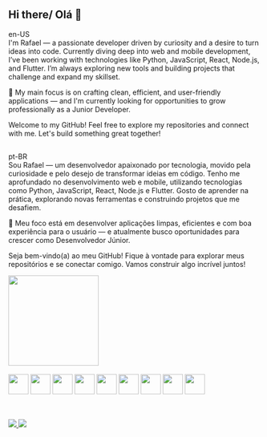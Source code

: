 ## Hi there/ Olá 👋
en-US<br>
I'm Rafael — a passionate developer driven by curiosity and a desire to turn ideas into code. Currently diving deep into web and mobile development, I’ve been working with technologies like Python, JavaScript, React, Node.js, and Flutter. I’m always exploring new tools and building projects that challenge and expand my skillset.

🎯 My main focus is on crafting clean, efficient, and user-friendly applications — and I'm currently looking for opportunities to grow professionally as a Junior Developer.

Welcome to my GitHub! Feel free to explore my repositories and connect with me. Let's build something great together!

##
pt-BR<br>
Sou Rafael — um desenvolvedor apaixonado por tecnologia, movido pela curiosidade e pelo desejo de transformar ideias em código. Tenho me aprofundado no desenvolvimento web e mobile, utilizando tecnologias como Python, JavaScript, React, Node.js e Flutter. Gosto de aprender na prática, explorando novas ferramentas e construindo projetos que me desafiem.

🎯 Meu foco está em desenvolver aplicações limpas, eficientes e com boa experiência para o usuário — e atualmente busco oportunidades para crescer como Desenvolvedor Júnior.

Seja bem-vindo(a) ao meu GitHub! Fique à vontade para explorar meus repositórios e se conectar comigo. Vamos construir algo incrível juntos!
<div>
  <!<img height="180em" src="https://github-readme-stats.vercel.app/api?username=rafaelsants1&show_icons=true&theme=vue-dark&"/>
  <img height="180em" src="https://github-readme-stats.vercel.app/api/top-langs/?username=rafaelsants1&layout=compact&theme=vue-dark&langs_count=6"/>
</div>
<div><br>
  <img height="40" width="40" src="https://cdn.jsdelivr.net/gh/devicons/devicon@latest/icons/python/python-original.svg" />
  <img height="40" width="40" src="https://cdn.jsdelivr.net/gh/devicons/devicon@latest/icons/nodejs/nodejs-plain-wordmark.svg" />
  <img height="40" width="40" src="https://cdn.jsdelivr.net/gh/devicons/devicon@latest/icons/javascript/javascript-original.svg" />
  <img height="40" width="40" src="https://cdn.jsdelivr.net/gh/devicons/devicon@latest/icons/html5/html5-original.svg" />
  <img height="40" width="40" src="https://cdn.jsdelivr.net/gh/devicons/devicon@latest/icons/css3/css3-original.svg" />
  <img height="40" width="40" src="https://cdn.jsdelivr.net/gh/devicons/devicon@latest/icons/react/react-original.svg" />
  <img height="40" width="40" src="https://cdn.jsdelivr.net/gh/devicons/devicon@latest/icons/flutter/flutter-original.svg" />
  <img height="40" width="40" src="https://cdn.jsdelivr.net/gh/devicons/devicon@latest/icons/mongodb/mongodb-plain-wordmark.svg" />
  <img height="40" width="40" src="https://cdn.jsdelivr.net/gh/devicons/devicon@latest/icons/django/django-plain-wordmark.svg" />
</div>

##

<div style="display: inline_block"><br>
  <a href="mailto: rafael.asantdev@gmail.com" target=blank><img src="https://img.shields.io/badge/Gmail-D14836?style=for-the-badge&logo=gmail&logoColor=white" target=blank/> 
  <a href="https://www.linkedin.com/in/rafael-a-santos/" target=blank><img src="https://img.shields.io/badge/LinkedIn-0077B5?style=for-the-badge&logo=linkedin&logoColor=white"/>
</div>
